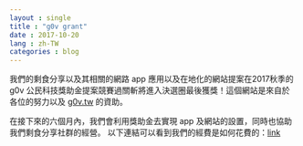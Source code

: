 ```yaml
---
layout : single
title : "g0v grant"
date : 2017-10-20
lang : zh-TW
categories : blog
---
```



我們的剩食分享以及其相關的網路 app 應用以及在地化的網站提案在2017秋季的 g0v 公民科技獎助金提案競賽過關斬將進入決選圈最後獲獎！這個網站是來自於各位的努力以及 [g0v.tw](https://grants.g0v.tw/projects/5968ee2fd60a0d001ed1f7d1) 的資助。

在接下來的六個月內，我們會利用獎助金去實現 app 及網站的設置，同時也協助我們剩食分享社群的經營。
以下連結可以看到我們的經費是如何花費的：[link](https://docs.google.com/spreadsheets/d/1EC49VJkoWGyBRe3wO7PN2BME5YGhg-fKRGrGgt-eSnY/edit?usp=sharing)
